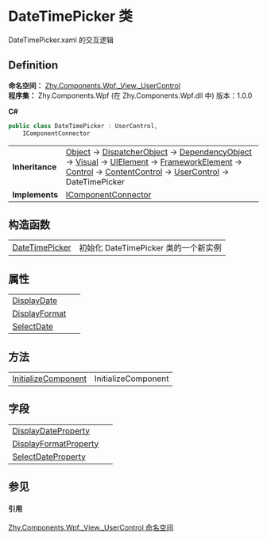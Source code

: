 # DateTimePicker 类


DateTimePicker.xaml 的交互逻辑



## Definition
**命名空间：** <a href="N_Zhy_Components_Wpf__View__UserControl">Zhy.Components.Wpf._View._UserControl</a>  
**程序集：** Zhy.Components.Wpf (在 Zhy.Components.Wpf.dll 中) 版本：1.0.0

**C#**
``` C#
public class DateTimePicker : UserControl, 
	IComponentConnector
```

<table><tr><td><strong>Inheritance</strong></td><td><a href="https://learn.microsoft.com/dotnet/api/system.object" target="_blank" rel="noopener noreferrer">Object</a>  →  <a href="https://learn.microsoft.com/dotnet/api/system.windows.threading.dispatcherobject" target="_blank" rel="noopener noreferrer">DispatcherObject</a>  →  <a href="https://learn.microsoft.com/dotnet/api/system.windows.dependencyobject" target="_blank" rel="noopener noreferrer">DependencyObject</a>  →  <a href="https://learn.microsoft.com/dotnet/api/system.windows.media.visual" target="_blank" rel="noopener noreferrer">Visual</a>  →  <a href="https://learn.microsoft.com/dotnet/api/system.windows.uielement" target="_blank" rel="noopener noreferrer">UIElement</a>  →  <a href="https://learn.microsoft.com/dotnet/api/system.windows.frameworkelement" target="_blank" rel="noopener noreferrer">FrameworkElement</a>  →  <a href="https://learn.microsoft.com/dotnet/api/system.windows.controls.control" target="_blank" rel="noopener noreferrer">Control</a>  →  <a href="https://learn.microsoft.com/dotnet/api/system.windows.controls.contentcontrol" target="_blank" rel="noopener noreferrer">ContentControl</a>  →  <a href="https://learn.microsoft.com/dotnet/api/system.windows.controls.usercontrol" target="_blank" rel="noopener noreferrer">UserControl</a>  →  DateTimePicker</td></tr>
<tr><td><strong>Implements</strong></td><td><a href="https://learn.microsoft.com/dotnet/api/system.windows.markup.icomponentconnector" target="_blank" rel="noopener noreferrer">IComponentConnector</a></td></tr>
</table>



## 构造函数
<table>
<tr>
<td><a href="M_Zhy_Components_Wpf__View__UserControl_DateTimePicker__ctor">DateTimePicker</a></td>
<td>初始化 DateTimePicker 类的一个新实例</td></tr>
</table>

## 属性
<table>
<tr>
<td><a href="P_Zhy_Components_Wpf__View__UserControl_DateTimePicker_DisplayDate">DisplayDate</a></td>
<td> </td></tr>
<tr>
<td><a href="P_Zhy_Components_Wpf__View__UserControl_DateTimePicker_DisplayFormat">DisplayFormat</a></td>
<td> </td></tr>
<tr>
<td><a href="P_Zhy_Components_Wpf__View__UserControl_DateTimePicker_SelectDate">SelectDate</a></td>
<td> </td></tr>
</table>

## 方法
<table>
<tr>
<td><a href="M_Zhy_Components_Wpf__View__UserControl_DateTimePicker_InitializeComponent">InitializeComponent</a></td>
<td>InitializeComponent</td></tr>
</table>

## 字段
<table>
<tr>
<td><a href="F_Zhy_Components_Wpf__View__UserControl_DateTimePicker_DisplayDateProperty">DisplayDateProperty</a></td>
<td> </td></tr>
<tr>
<td><a href="F_Zhy_Components_Wpf__View__UserControl_DateTimePicker_DisplayFormatProperty">DisplayFormatProperty</a></td>
<td> </td></tr>
<tr>
<td><a href="F_Zhy_Components_Wpf__View__UserControl_DateTimePicker_SelectDateProperty">SelectDateProperty</a></td>
<td> </td></tr>
</table>

## 参见


#### 引用
<a href="N_Zhy_Components_Wpf__View__UserControl">Zhy.Components.Wpf._View._UserControl 命名空间</a>  
